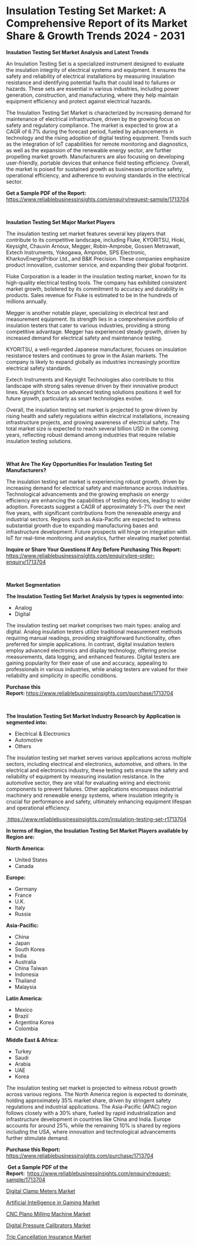 <p><h1>Insulation Testing Set Market: A Comprehensive Report of its Market Share & Growth Trends 2024 - 2031</h1></p><p><strong>Insulation Testing Set Market Analysis and Latest Trends</strong></p>
<p><p>An Insulation Testing Set is a specialized instrument designed to evaluate the insulation integrity of electrical systems and equipment. It ensures the safety and reliability of electrical installations by measuring insulation resistance and identifying potential faults that could lead to failures or hazards. These sets are essential in various industries, including power generation, construction, and manufacturing, where they help maintain equipment efficiency and protect against electrical hazards.</p><p>The Insulation Testing Set Market is characterized by increasing demand for maintenance of electrical infrastructure, driven by the growing focus on safety and regulatory compliance. The market is expected to grow at a CAGR of 6.7% during the forecast period, fueled by advancements in technology and the rising adoption of digital testing equipment. Trends such as the integration of IoT capabilities for remote monitoring and diagnostics, as well as the expansion of the renewable energy sector, are further propelling market growth. Manufacturers are also focusing on developing user-friendly, portable devices that enhance field testing efficiency. Overall, the market is poised for sustained growth as businesses prioritize safety, operational efficiency, and adherence to evolving standards in the electrical sector.</p></p>
<p><strong>Get a Sample PDF of the Report:&nbsp;</strong> <a href="https://www.reliablebusinessinsights.com/enquiry/request-sample/1713704?utm_campaign=117&utm_medium=2&utm_source=Github&utm_content=ia&utm_term=22102024&utm_id=insulation-testing-set">https://www.reliablebusinessinsights.com/enquiry/request-sample/1713704</a></p>
<p>&nbsp;</p>
<p><strong>Insulation Testing Set Major Market Players</strong></p>
<p><p>The insulation testing set market features several key players that contribute to its competitive landscape, including Fluke, KYORITSU, Hioki, Keysight, Chauvin Arnoux, Megger, Robin-Amprobe, Gossen Metrawatt, Extech Instruments, Yokogawa, Amprobe, SPS Electronic, KharkovEnergoPribor Ltd., and B&K Precision. These companies emphasize product innovation, customer service, and expanding their global footprint.</p><p>Fluke Corporation is a leader in the insulation testing market, known for its high-quality electrical testing tools. The company has exhibited consistent market growth, bolstered by its commitment to accuracy and durability in products. Sales revenue for Fluke is estimated to be in the hundreds of millions annually.</p><p>Megger is another notable player, specializing in electrical test and measurement equipment. Its strength lies in a comprehensive portfolio of insulation testers that cater to various industries, providing a strong competitive advantage. Megger has experienced steady growth, driven by increased demand for electrical safety and maintenance testing.</p><p>KYORITSU, a well-regarded Japanese manufacturer, focuses on insulation resistance testers and continues to grow in the Asian markets. The company is likely to expand globally as industries increasingly prioritize electrical safety standards.</p><p>Extech Instruments and Keysight Technologies also contribute to this landscape with strong sales revenue driven by their innovative product lines. Keysight’s focus on advanced testing solutions positions it well for future growth, particularly as smart technologies evolve.</p><p>Overall, the insulation testing set market is projected to grow driven by rising health and safety regulations within electrical installations, increasing infrastructure projects, and growing awareness of electrical safety. The total market size is expected to reach several billion USD in the coming years, reflecting robust demand among industries that require reliable insulation testing solutions.</p></p>
<p>&nbsp;</p>
<p><strong>What Are The Key Opportunities For Insulation Testing Set Manufacturers?</strong></p>
<p><p>The insulation testing set market is experiencing robust growth, driven by increasing demand for electrical safety and maintenance across industries. Technological advancements and the growing emphasis on energy efficiency are enhancing the capabilities of testing devices, leading to wider adoption. Forecasts suggest a CAGR of approximately 5-7% over the next five years, with significant contributions from the renewable energy and industrial sectors. Regions such as Asia-Pacific are expected to witness substantial growth due to expanding manufacturing bases and infrastructure development. Future prospects will hinge on integration with IoT for real-time monitoring and analytics, further elevating market potential.</p></p>
<p><strong>Inquire or Share Your Questions If Any Before Purchasing This Report:</strong> <a href="https://www.reliablebusinessinsights.com/enquiry/pre-order-enquiry/1713704?utm_campaign=117&utm_medium=2&utm_source=Github&utm_content=ia&utm_term=22102024&utm_id=insulation-testing-set">https://www.reliablebusinessinsights.com/enquiry/pre-order-enquiry/1713704</a></p>
<p>&nbsp;</p>
<p><strong>Market Segmentation</strong></p>
<p><strong>The Insulation Testing Set Market Analysis by types is segmented into:</strong></p>
<p><ul><li>Analog</li><li>Digital</li></ul></p>
<p><p>The insulation testing set market comprises two main types: analog and digital. Analog insulation testers utilize traditional measurement methods requiring manual readings, providing straightforward functionality, often preferred for simple applications. In contrast, digital insulation testers employ advanced electronics and display technology, offering precise measurements, data logging, and enhanced features. Digital testers are gaining popularity for their ease of use and accuracy, appealing to professionals in various industries, while analog testers are valued for their reliability and simplicity in specific conditions.</p></p>
<p><strong>Purchase this Report:&nbsp;</strong><a href="https://www.reliablebusinessinsights.com/purchase/1713704?utm_campaign=117&utm_medium=2&utm_source=Github&utm_content=ia&utm_term=22102024&utm_id=insulation-testing-set">https://www.reliablebusinessinsights.com/purchase/1713704</a></p>
<p>&nbsp;</p>
<p><strong>The Insulation Testing Set Market Industry Research by Application is segmented into:</strong></p>
<p><ul><li>Electrical & Electronics</li><li>Automotive</li><li>Others</li></ul></p>
<p><p>The insulation testing set market serves various applications across multiple sectors, including electrical and electronics, automotive, and others. In the electrical and electronics industry, these testing sets ensure the safety and reliability of equipment by measuring insulation resistance. In the automotive sector, they are vital for evaluating wiring and electronic components to prevent failures. Other applications encompass industrial machinery and renewable energy systems, where insulation integrity is crucial for performance and safety, ultimately enhancing equipment lifespan and operational efficiency.</p></p>
<p><a href="https://www.reliablebusinessinsights.com/insulation-testing-set-r1713704?utm_campaign=117&utm_medium=2&utm_source=Github&utm_content=ia&utm_term=22102024&utm_id=insulation-testing-set">&nbsp;https://www.reliablebusinessinsights.com/insulation-testing-set-r1713704</a></p>
<p><strong>In terms of Region, the Insulation Testing Set Market Players available by Region are:</strong></p>
<p>
    <p> <strong> North America: </strong>
        <ul>
            <li>United States</li>
            <li>Canada</li>
        </ul>
        </p> 
    <p> <strong> Europe: </strong>
        <ul>
            <li>Germany</li>
            <li>France</li>
            <li>U.K.</li>
            <li>Italy</li>
            <li>Russia</li>
        </ul>
        </p> 
    <p> <strong> Asia-Pacific: </strong>
        <ul>
            <li>China</li>
            <li>Japan</li>
            <li>South Korea</li>
            <li>India</li>
            <li>Australia</li>
            <li>China Taiwan</li>
            <li>Indonesia</li>
            <li>Thailand</li>
            <li>Malaysia</li>
        </ul>
        </p> 
    <p> <strong> Latin America: </strong>
        <ul>
            <li>Mexico</li>
            <li>Brazil</li>
            <li>Argentina Korea</li>
            <li>Colombia</li>
        </ul>
        </p> 
    <p> <strong> Middle East & Africa: </strong>
        <ul>
            <li>Turkey</li>
            <li>Saudi</li>
            <li>Arabia</li>
            <li>UAE</li>
            <li>Korea</li>
        </ul>
    </p>
    </p>
<p><p>The insulation testing set market is projected to witness robust growth across various regions. The North America region is expected to dominate, holding approximately 35% market share, driven by stringent safety regulations and industrial applications. The Asia-Pacific (APAC) region follows closely with a 30% share, fueled by rapid industrialization and infrastructure development in countries like China and India. Europe accounts for around 25%, while the remaining 10% is shared by regions including the USA, where innovation and technological advancements further stimulate demand.</p></p>
<p><strong>Purchase this Report: </strong><a href="https://www.reliablebusinessinsights.com/purchase/1713704?utm_campaign=117&utm_medium=2&utm_source=Github&utm_content=ia&utm_term=22102024&utm_id=insulation-testing-set">https://www.reliablebusinessinsights.com/purchase/1713704</a></p>
<p>&nbsp;<strong>Get a Sample PDF of the Report:&nbsp;&nbsp;</strong><a href="https://www.reliablebusinessinsights.com/enquiry/request-sample/1713704?utm_campaign=117&utm_medium=2&utm_source=Github&utm_content=ia&utm_term=22102024&utm_id=insulation-testing-set">https://www.reliablebusinessinsights.com/enquiry/request-sample/1713704</a></p>
<p><strong></strong></p>
<p><p><a href="https://github.com/yoshih12/Market-Research-Report-List-4/blob/main/digital-clamp-meters-market.md?utm_campaign=117&utm_medium=2&utm_source=Github&utm_content=ia&utm_term=22102024&utm_id=insulation-testing-set">Digital Clamp Meters Market</a></p><p><a href="https://www.linkedin.com/pulse/artificial-intelligence-gaming-market-opportunities-emerging-wb6lc?utm_campaign=117&utm_medium=2&utm_source=Github&utm_content=ia&utm_term=22102024&utm_id=insulation-testing-set">Artificial Intelligence in Gaming Market</a></p><p><a href="https://issuu.com/reportprime-2/docs/cnc-plano-milling-machine-market-si_b180f05b26e67e?utm_campaign=117&utm_medium=2&utm_source=Github&utm_content=ia&utm_term=22102024&utm_id=insulation-testing-set">CNC Plano Milling Machine Market</a></p><p><a href="https://github.com/ryanbell8967/Market-Research-Report-List-1/blob/main/digital-pressure-calibrators-market.md?utm_campaign=117&utm_medium=2&utm_source=Github&utm_content=ia&utm_term=22102024&utm_id=insulation-testing-set">Digital Pressure Calibrators Market</a></p><p><a href="https://www.linkedin.com/pulse/trip-cancellation-insurance-market-outlook-complete-industry-lolmc?utm_campaign=117&utm_medium=2&utm_source=Github&utm_content=ia&utm_term=22102024&utm_id=insulation-testing-set">Trip Cancellation Insurance Market</a></p></p>